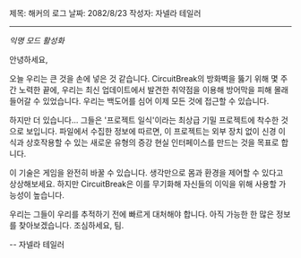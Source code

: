 제목: 해커의 로그
날짜: 2082/8/23
작성자: 자넬라 테일러

---

_익명 모드 활성화_

안녕하세요,

오늘 우리는 큰 것을 손에 넣은 것 같습니다. CircuitBreak의 방화벽을 뚫기 위해 몇 주간 노력한 끝에, 우리는 최신 업데이트에서 발견한 취약점을 이용해 방어막을 피해 몰래 들어갈 수 있었습니다. 우리는 백도어를 심어 이제 모든 것에 접근할 수 있습니다.

하지만 더 있습니다... 그들은 '프로젝트 일식'이라는 최상급 기밀 프로젝트에 착수한 것으로 보입니다. 파일에서 수집한 정보에 따르면, 이 프로젝트는 외부 장치 없이 신경 이식과 상호작용할 수 있는 새로운 유형의 증강 현실 인터페이스를 만드는 것을 목표로 합니다.

이 기술은 게임을 완전히 바꿀 수 있습니다. 생각만으로 몸과 환경을 제어할 수 있다고 상상해보세요. 하지만 CircuitBreak은 이를 무기화해 자신들의 이익을 위해 사용할 가능성이 높습니다.

우리는 그들이 우리를 추적하기 전에 빠르게 대처해야 합니다. 아직 가능한 한 많은 정보를 찾아보겠습니다. 조심하세요, 팀.

-- 자넬라 테일러
